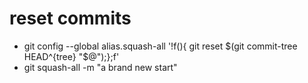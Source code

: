 # reset commits
- git config --global alias.squash-all '!f(){ git reset $(git commit-tree HEAD^{tree} "$@");};f'
- git squash-all -m "a brand new start"